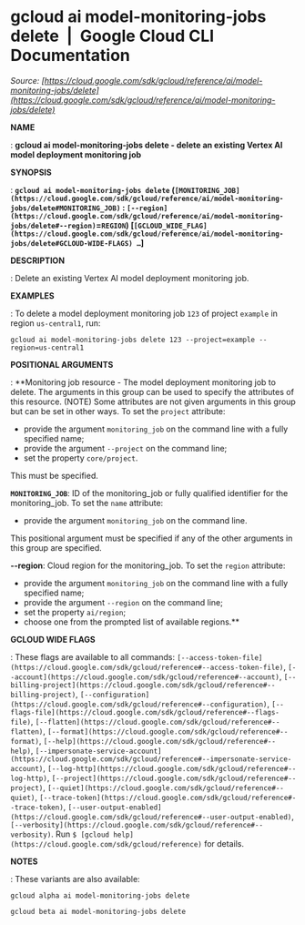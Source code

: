 # gcloud ai model-monitoring-jobs delete  |  Google Cloud CLI Documentation

*Source: [https://cloud.google.com/sdk/gcloud/reference/ai/model-monitoring-jobs/delete](https://cloud.google.com/sdk/gcloud/reference/ai/model-monitoring-jobs/delete)*

**NAME**

: **gcloud ai model-monitoring-jobs delete - delete an existing Vertex AI model deployment monitoring job**

**SYNOPSIS**

: **`gcloud ai model-monitoring-jobs delete` (`[MONITORING_JOB](https://cloud.google.com/sdk/gcloud/reference/ai/model-monitoring-jobs/delete#MONITORING_JOB)` : `[--region](https://cloud.google.com/sdk/gcloud/reference/ai/model-monitoring-jobs/delete#--region)`=`REGION`) [`[GCLOUD_WIDE_FLAG](https://cloud.google.com/sdk/gcloud/reference/ai/model-monitoring-jobs/delete#GCLOUD-WIDE-FLAGS) …`]**

**DESCRIPTION**

: Delete an existing Vertex AI model deployment monitoring job.

**EXAMPLES**

: To delete a model deployment monitoring job `123` of project
`example` in region `us-central1`, run:

```
gcloud ai model-monitoring-jobs delete 123 --project=example --region=us-central1
```

**POSITIONAL ARGUMENTS**

: **Monitoring job resource - The model deployment monitoring job to delete. The
arguments in this group can be used to specify the attributes of this resource.
(NOTE) Some attributes are not given arguments in this group but can be set in
other ways.
To set the `project` attribute:

- provide the argument `monitoring_job` on the command line with a
fully specified name;
- provide the argument `--project` on the command line;
- set the property `core/project`.

This must be specified.

**`MONITORING_JOB`**:
ID of the monitoring_job or fully qualified identifier for the monitoring_job.
To set the `name` attribute:

- provide the argument `monitoring_job` on the command line.

This positional argument must be specified if any of the other arguments in this
group are specified.

**--region**:
Cloud region for the monitoring_job.
To set the `region` attribute:

- provide the argument `monitoring_job` on the command line with a
fully specified name;
- provide the argument `--region` on the command line;
- set the property `ai/region`;
- choose one from the prompted list of available regions.**

**GCLOUD WIDE FLAGS**

: These flags are available to all commands: `[--access-token-file](https://cloud.google.com/sdk/gcloud/reference#--access-token-file)`,
`[--account](https://cloud.google.com/sdk/gcloud/reference#--account)`, `[--billing-project](https://cloud.google.com/sdk/gcloud/reference#--billing-project)`,
`[--configuration](https://cloud.google.com/sdk/gcloud/reference#--configuration)`,
`[--flags-file](https://cloud.google.com/sdk/gcloud/reference#--flags-file)`,
`[--flatten](https://cloud.google.com/sdk/gcloud/reference#--flatten)`, `[--format](https://cloud.google.com/sdk/gcloud/reference#--format)`, `[--help](https://cloud.google.com/sdk/gcloud/reference#--help)`, `[--impersonate-service-account](https://cloud.google.com/sdk/gcloud/reference#--impersonate-service-account)`,
`[--log-http](https://cloud.google.com/sdk/gcloud/reference#--log-http)`,
`[--project](https://cloud.google.com/sdk/gcloud/reference#--project)`, `[--quiet](https://cloud.google.com/sdk/gcloud/reference#--quiet)`, `[--trace-token](https://cloud.google.com/sdk/gcloud/reference#--trace-token)`, `[--user-output-enabled](https://cloud.google.com/sdk/gcloud/reference#--user-output-enabled)`,
`[--verbosity](https://cloud.google.com/sdk/gcloud/reference#--verbosity)`.
Run `$ [gcloud help](https://cloud.google.com/sdk/gcloud/reference)` for details.

**NOTES**

: These variants are also available:

```
gcloud alpha ai model-monitoring-jobs delete
```

```
gcloud beta ai model-monitoring-jobs delete
```